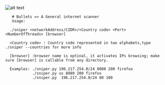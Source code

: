 ![alt text](https://wp-media.patheos.com/blogs/sites/766/2017/03/the-four-horsemen.jpg)

       # Bullets => A General internet scanner
       Usage:

      ./sniper <networkAddress/CIDR>/<Country code> <Port> <NumberOfThreads> [browser]

      <Country code> : Country code represented in two alphabets,type ./sniper --countries for more info

      [browser] :browser name is optinal, it activates IPs browsing; make sure [browser] is callable from any directory.
      
      Examples: ./sniper.py 196.217.254.0/24 8080 200 firefox
                ./sniper.py us 8080 200 firefox 
                ./sniper.py  196.217.254.0/24 80 100
        

